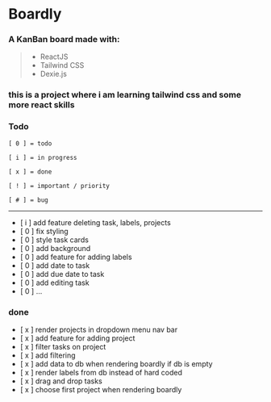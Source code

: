 # Boardly

### A KanBan board made with:

> - ReactJS
> - Tailwind CSS
> - Dexie.js

### this is a project where i am learning tailwind css and some more react skills

### Todo

`[ 0 ] = todo`

`[ i ] = in progress`

`[ x ] = done`

`[ ! ] = important / priority`

`[ # ] = bug`

---

- [ i ] add feature deleting task, labels, projects
- [ 0 ] fix styling
- [ 0 ] style task cards
- [ 0 ] add background
- [ 0 ] add feature for adding labels
- [ 0 ] add date to task
- [ 0 ] add due date to task
- [ 0 ] add editing task
- [ 0 ] ...

### done

- [ x ] render projects in dropdown menu nav bar
- [ x ] add feature for adding project
- [ x ] filter tasks on project
- [ x ] add filtering
- [ x ] add data to db when rendering boardly if db is empty
- [ x ] render labels from db instead of hard coded
- [ x ] drag and drop tasks
- [ x ] choose first project when rendering boardly
